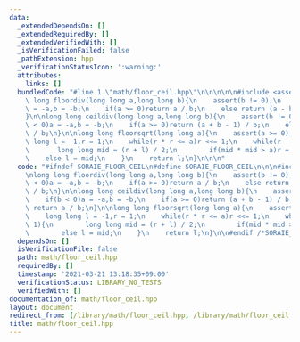 ```yaml
---
data:
  _extendedDependsOn: []
  _extendedRequiredBy: []
  _extendedVerifiedWith: []
  _isVerificationFailed: false
  _pathExtension: hpp
  _verificationStatusIcon: ':warning:'
  attributes:
    links: []
  bundledCode: "#line 1 \"math/floor_ceil.hpp\"\n\n\n\n\n#include <assert.h>\n\nlong\
    \ long floordiv(long long a,long long b){\n    assert(b != 0);\n    if(b < 0)a\
    \ = -a,b = -b;\n    if(a >= 0)return a / b;\n    else return (a - b + 1) / b;\n\
    }\n\nlong long ceildiv(long long a,long long b){\n    assert(b != 0);\n    if(b\
    \ < 0)a = -a,b = -b;\n    if(a >= 0)return (a + b - 1) / b;\n    else return a\
    \ / b;\n}\n\nlong long floorsqrt(long long a){\n    assert(a >= 0);\n    long\
    \ long l = -1,r = 1;\n    while(r * r <= a)r <<= 1;\n    while(r - l > 1){\n \
    \       long long mid = (r + l) / 2;\n        if(mid * mid > a)r = mid;\n    \
    \    else l = mid;\n    }\n    return l;\n}\n\n\n"
  code: "#ifndef SORAIE_FLOOR_CEIL\n#define SORAIE_FLOOR_CEIL\n\n\n#include <assert.h>\n\
    \nlong long floordiv(long long a,long long b){\n    assert(b != 0);\n    if(b\
    \ < 0)a = -a,b = -b;\n    if(a >= 0)return a / b;\n    else return (a - b + 1)\
    \ / b;\n}\n\nlong long ceildiv(long long a,long long b){\n    assert(b != 0);\n\
    \    if(b < 0)a = -a,b = -b;\n    if(a >= 0)return (a + b - 1) / b;\n    else\
    \ return a / b;\n}\n\nlong long floorsqrt(long long a){\n    assert(a >= 0);\n\
    \    long long l = -1,r = 1;\n    while(r * r <= a)r <<= 1;\n    while(r - l >\
    \ 1){\n        long long mid = (r + l) / 2;\n        if(mid * mid > a)r = mid;\n\
    \        else l = mid;\n    }\n    return l;\n}\n\n#endif /*SORAIE_FLOOR_CEIL*/"
  dependsOn: []
  isVerificationFile: false
  path: math/floor_ceil.hpp
  requiredBy: []
  timestamp: '2021-03-21 13:18:35+09:00'
  verificationStatus: LIBRARY_NO_TESTS
  verifiedWith: []
documentation_of: math/floor_ceil.hpp
layout: document
redirect_from: [/library/math/floor_ceil.hpp, /library/math/floor_ceil.hpp.html]
title: math/floor_ceil.hpp
---
```

